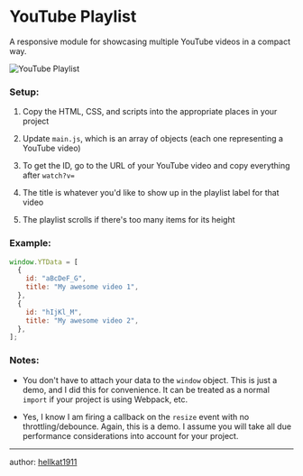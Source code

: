 # YouTube Playlist

A responsive module for showcasing multiple YouTube videos in a compact way.

![YouTube Playlist](https://hk-misc.s3.amazonaws.com/yt-playlist-screen.png?raw=true "YouTube Playlist")

### Setup:

1. Copy the HTML, CSS, and scripts into the appropriate places in your project

1. Update ```main.js```, which is an array of objects (each one representing a YouTube video)

1. To get the ID, go to the URL of your YouTube video and copy everything after ```watch?v=```

1. The title is whatever you'd like to show up in the playlist label for that video

1. The playlist scrolls if there's too many items for its height


### Example:

```js
window.YTData = [
  {
    id: "aBcDeF_G",
    title: "My awesome video 1",
  },
  {
    id: "hIjKl_M",
    title: "My awesome video 2",
  },
];
```

### Notes:

- You don't have to attach your data to the ```window``` object. This is just a demo, and I did this for convenience. It can be treated as a normal ```import``` if your project is using Webpack, etc.

- Yes, I know I am firing a callback on the ```resize``` event with no throttling/debounce. Again, this is a demo. I assume you will take all due performance considerations into account for your project.

<hr />

author: [hellkat1911](https://github.com/hellkat1911)
